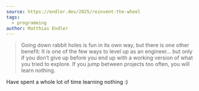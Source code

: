 ```yaml
---
source: https://endler.dev/2025/reinvent-the-wheel
tags:
  - programming
author: Matthias Endler
---
```

> Going down rabbit holes is fun in its own way, but there is one other benefit: It is one of the few ways to level up as an engineer… but only if you don’t give up before you end up with a working version of what you tried to explore. If you jump between projects too often, you will learn nothing.

Have spent a whole lot of time learning nothing :) 